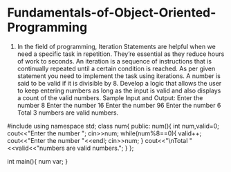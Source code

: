 # Fundamentals-of-Object-Oriented-Programming
1.	In the field of programming, Iteration Statements are helpful when we need a specific task in repetition. They’re essential as they reduce hours of work to seconds. An iteration is a sequence of instructions that is continually repeated until a certain condition is reached. As per given statement you need to implement the task using iterations. 
A number is said to be valid if it is divisible by 8. Develop a logic that allows the user to keep entering numbers as long as the input is valid and also displays a count of the valid numbers. 
Sample Input and Output:
Enter the number
8
Enter the number
16
Enter the number
96
Enter the number
6
Total 3 numbers are valid numbers. 

#include<iostream>
using namespace std;
class num{
	public:
		num(){
			int num,valid=0;
		cout<<"Enter the number ";
			cin>>num;
			while(num%8==0){
				valid++;
				cout<<"Enter the number "<<endl;
				cin>>num;	}
			cout<<"\nTotal "<<valid<<"numbers are valid numbers.";
		}
};

int main(){
	num var;
}
